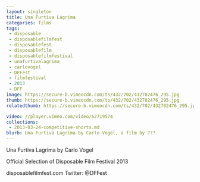 ```yaml
---
layout: singleton
title: Una Furtiva Lagrima
categories: films
tags:
 - disposable
 - disposablefilmfest
 - disposablefest
 - disposablefilm
 - disposablefilmfestival
 - unafurtivalagrima
 - carlovogel
 - DFFest
 - filmfestival
 - 2013
 - DFF
image: https://secure-b.vimeocdn.com/ts/432/702/432702476_295.jpg
thumb: https://secure-b.vimeocdn.com/ts/432/702/432702476_295.jpg
relatedthumb: https://secure-b.vimeocdn.com/ts/432/702/432702476_295.jpg

video: //player.vimeo.com/video/62719574
collections:
 - 2013-03-24-competitive-shorts.md
blurb: Una Furtiva Lagrima by Carlo Vogel, a film by ???.
---
```


Una Furtiva Lagrima by Carlo Vogel

Official Selection of Disposable Film Festival 2013

disposablefilmfest.com
Twitter: @DFFest